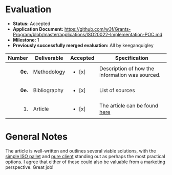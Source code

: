 # Evaluation

- **Status:** Accepted
- **Application Document:** https://github.com/w3f/Grants-Program/blob/master/applications/ISO20022-Implementation-POC.md
- **Milestone:** 1
- **Previously successfully merged evaluation:** All by keeganquigley

| Number | Deliverable | Accepted | Specification |
| -----: | ----------- | ------------- | -------------
| **0c.** | Methodology | <ul><li>[x] </li></ul> | Description of how the information was sourced. |
| **0e.** | Bibliography | <ul><li>[x] </li></ul> | List of sources |
| 1. | Article | <ul><li>[x] </li></ul> | The article can be found [here](https://hackmd.io/@pifragile/BkQKiNJqA)| 

# General Notes

The article is well-written and outlines several viable solutions, with the [simple ISO pallet](https://hackmd.io/@pifragile/BkQKiNJqA#Simple-ISO-pallet) and [pure client](https://hackmd.io/@pifragile/BkQKiNJqA#Pure-client) standing out as perhaps the most practical options. I agree that either of these could also be valuable from a marketing perspective. Great job!

